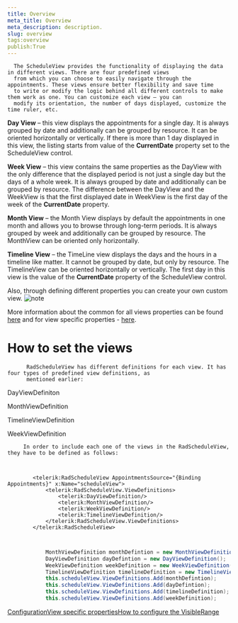 ```yaml
---
title: Overview
meta_title: Overview
meta_description: description.
slug: overview
tags:overview
publish:True
---
```




      The ScheduleView provides the functionality of displaying the data in different views. There are four predefined views 
      from which you can choose to easily navigate through the appointments. These views ensure better flexibility and save time 
      to write or modify the logic behind all different controls to make them work as one. You can customize each view – you can 
      modify its orientation, the number of days displayed, customize the time ruler, etc.
      

__Day View__ – this view displays the appointments for a single day. It is always grouped by date and 
  			additionally can be grouped by resource. It can be oriented horizontally or vertically. If there is more than 1 day displayed 
  			in this view, the listing starts from value of the __CurrentDate__ property set to the ScheduleView control.
  			

__Week View__ – this view contains the same properties as the DayView with the only difference 
  			that the displayed period is not just a single day but the days of a whole week. It is always grouped by date 
  			and additionally can be grouped by resource. The difference between the DayView and the WeekView is that the first 
  			displayed date in WeekView is the first day of the week of the __CurrentDate__ property.
  			

__Month View__ – the Month View displays by default the appointments in one month and allows you to browse 
  			through long-term periods. It is always grouped by week and additionally can be grouped by resource. The MonthView can be 
  			oriented only horizontally.
  			

__Timeline View__ – the TimeLine view displays the days and the hours in a 
  			timeline like matter. It cannot be grouped by date, but only by resource. The TimelineView can be oriented horizontally 
  			or vertically. The first day in this view is the value of the __CurrentDate__ property of the ScheduleView control.
      

Also, through defining different properties you can create your own custom view.
    ![note](note.jpg)
    	

More information about the common for all views properties can be found 
      	[here](0973c9f2-dad2-400b-be85-93bdef8c4de0) and for view specific properties - 
      	[here](ba38cb94-0cf5-43e4-95a9-39a3d3536d5b).

# How to set the views


          RadScheduleView has different definitions for each view. It has four types of predefined view definitions, as
          mentioned earlier:
        

DayViewDefiniton

MonthViewDefinition

TimelineViewDefinition

WeekViewDefinition


         In order to include each one of the views in the RadScheduleView, they have to be defined as follows:
        

```XAML


        <telerik:RadScheduleView AppointmentsSource="{Binding Appointments}" x:Name="scheduleView">
            <telerik:RadScheduleView.ViewDefinitions>
                <telerik:DayViewDefinition/>
                <telerik:MonthViewDefinition/>
                <telerik:WeekViewDefinition/>
                <telerik:TimelineViewDefinition/>
            </telerik:RadScheduleView.ViewDefinitions>
        </telerik:RadScheduleView>

```



```C#


            MonthViewDefinition monthDefintion = new MonthViewDefinition();
            DayViewDefinition dayDefintion = new DayViewDefinition();
            WeekViewDefinition weekDefinition = new WeekViewDefinition();
            TimelineViewDefinition timelineDefinition = new TimelineViewDefinition();
            this.scheduleView.ViewDefinitions.Add(monthDefintion);
            this.scheduleView.ViewDefinitions.Add(dayDefintion);
            this.scheduleView.ViewDefinitions.Add(timelineDefinition);
            this.scheduleView.ViewDefinitions.Add(weekDefinition);


```

[Configuration](http://radscheduleview-viewdefinitions-configuration.md)[View specific properties](http://radscheduleview-viewdefinitions-specificproperties.md)[How to configure the VisibleRange](http://radscheduleview-features-viewdefinitions-configure-visiblerange.md)
